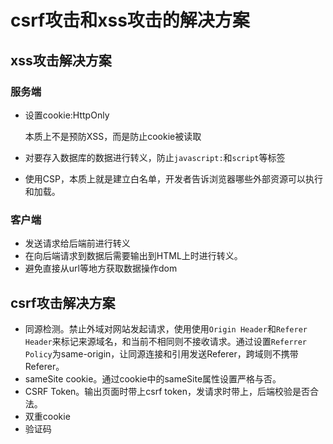 # csrf攻击和xss攻击的解决方案

## xss攻击解决方案

### 服务端

- 设置cookie:HttpOnly

  本质上不是预防XSS，而是防止cookie被读取

- 对要存入数据库的数据进行转义，防止`javascript:`和`script`等标签

- 使用CSP，本质上就是建立白名单，开发者告诉浏览器哪些外部资源可以执行和加载。

### 客户端

- 发送请求给后端前进行转义
- 在向后端请求到数据后需要输出到HTML上时进行转义。
- 避免直接从url等地方获取数据操作dom

## csrf攻击解决方案

- 同源检测。禁止外域对网站发起请求，使用使用`Origin Header`和`Referer Header`来标记来源域名，和当前不相同则不接收请求。通过设置`Referrer Policy`为same-origin，让同源连接和引用发送Referer，跨域则不携带Referer。
- sameSite cookie。通过cookie中的sameSite属性设置严格与否。
- CSRF Token。输出页面时带上csrf token，发请求时带上，后端校验是否合法。
- 双重cookie
- 验证码

